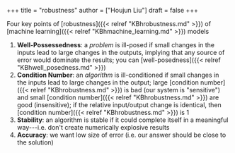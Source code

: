 +++
title = "robustness"
author = ["Houjun Liu"]
draft = false
+++

Four key points of [robustness]({{< relref "KBhrobustness.md" >}}) of [machine learning]({{< relref "KBhmachine_learning.md" >}}) models

1.  **Well-Possessedness**: a _problem_ is ill-posed if small changes in the inputs lead to large changes in the outputs, implying that any source of error would dominate the results; you can [well-posedness]({{< relref "KBhwell_posedness.md" >}})
2.  **Condition Number**: an _algorithm_ is ill-conditioned if small changes in the inputs lead to large changes in the output; large [condition number]({{< relref "KBhrobustness.md" >}}) is bad (our system is "sensitive") and small [condition number]({{< relref "KBhrobustness.md" >}}) are good (insensitive); if the relative input/output change is identical, then [condition number]({{< relref "KBhrobustness.md" >}}) is 1
3.  **Stability**: an algorithm is stable if it could complete itself in a meaningful way---i.e. don't create numerically explosive results
4.  **Accuracy**: we want low size of error (i.e. our answer should be close to the solution)

